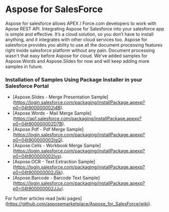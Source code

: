 Aspose for SalesForce
=====================
Aspose for salesforce allows APEX / Force.com developers to work with Apose REST API. Integrating Aspose for Salesforce into your salesforce app is simple and effective. It’s a cloud solution, so you don’t have to install anything, and it integrates with other cloud services too. Aspose for salesforce provides you ability to use all the document processing features right inside salesforce platform without any pain. Document processing wasn't that easy before Aspose for cloud. We've added samples for Aspose.Words and Aspose.Slides for now and will keep adding more samples in future.


### Installation of Samples Using Package Installer in your Salesforce Portal
* [Aspose.Slides - Merge Presentation Sample] (https://login.salesforce.com/packaging/installPackage.apexp?p0=04t900000002I4B).
* [Aspose.Words - Mail Merge Sample] (https://ap1.salesforce.com/packaging/installPackage.apexp?p0=04t900000002D7B).
* [Aspose.Pdf - Pdf Merge Sample] (https://login.salesforce.com/packaging/installPackage.apexp?p0=04t900000002IgQ).
* [Aspose.Cells - Workbook Merge Sample] (https://login.salesforce.com/packaging/installPackage.apexp?p0=04t900000002Ivs).
* [Aspose.OCR - Text Extraction Sample] (https://login.salesforce.com/packaging/installPackage.apexp?p0=04t900000002J5k).
* [Aspose.Barcode - Barcode Text Sample] (https://login.salesforce.com/packaging/installPackage.apexp?p0=04t900000002JJu).

For further articles read [wiki pages] (https://github.com/asposemarketplace/Aspose_for_SalesForce/wiki).
